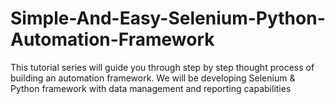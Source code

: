 # Simple-And-Easy-Selenium-Python-Automation-Framework
This tutorial series will guide you through step by step thought process of building an automation framework. We will be developing Selenium &amp; Python framework with data management and reporting capabilities
